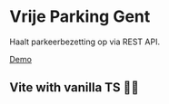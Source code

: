 # Vrije Parking Gent
Haalt parkeerbezetting op via REST API.

[Demo](https://brampeirs.github.io/Parking-Gent)

## Vite with vanilla TS 🤷‍♂️
